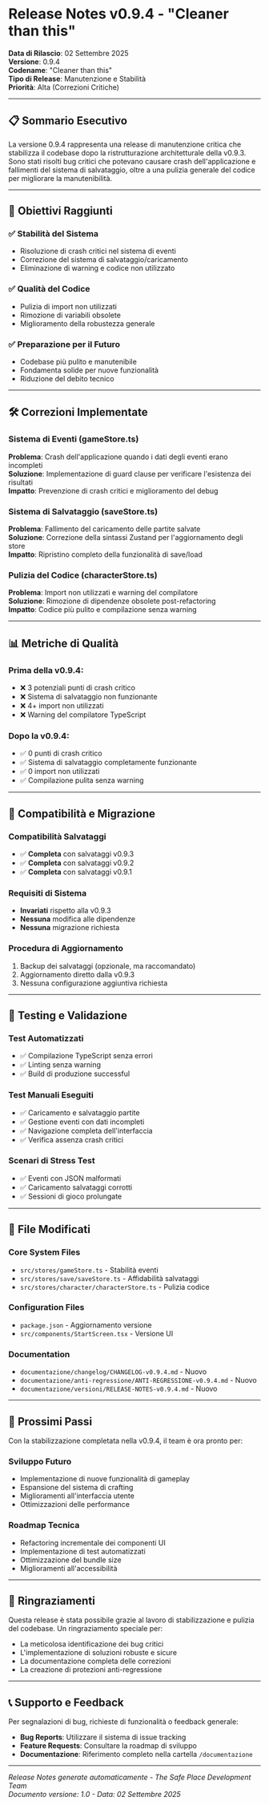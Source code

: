 # Release Notes v0.9.4 - "Cleaner than this"

**Data di Rilascio**: 02 Settembre 2025  
**Versione**: 0.9.4  
**Codename**: "Cleaner than this"  
**Tipo di Release**: Manutenzione e Stabilità  
**Priorità**: Alta (Correzioni Critiche)  

---

## 📋 Sommario Esecutivo

La versione 0.9.4 rappresenta una release di manutenzione critica che stabilizza il codebase dopo la ristrutturazione architetturale della v0.9.3. Sono stati risolti bug critici che potevano causare crash dell'applicazione e fallimenti del sistema di salvataggio, oltre a una pulizia generale del codice per migliorare la manutenibilità.

---

## 🎯 Obiettivi Raggiunti

### ✅ Stabilità del Sistema
- Risoluzione di crash critici nel sistema di eventi
- Correzione del sistema di salvataggio/caricamento
- Eliminazione di warning e codice non utilizzato

### ✅ Qualità del Codice
- Pulizia di import non utilizzati
- Rimozione di variabili obsolete
- Miglioramento della robustezza generale

### ✅ Preparazione per il Futuro
- Codebase più pulito e manutenibile
- Fondamenta solide per nuove funzionalità
- Riduzione del debito tecnico

---

## 🛠️ Correzioni Implementate

### Sistema di Eventi (gameStore.ts)
**Problema**: Crash dell'applicazione quando i dati degli eventi erano incompleti  
**Soluzione**: Implementazione di guard clause per verificare l'esistenza dei risultati  
**Impatto**: Prevenzione di crash critici e miglioramento del debug  

### Sistema di Salvataggio (saveStore.ts)
**Problema**: Fallimento del caricamento delle partite salvate  
**Soluzione**: Correzione della sintassi Zustand per l'aggiornamento degli store  
**Impatto**: Ripristino completo della funzionalità di save/load  

### Pulizia del Codice (characterStore.ts)
**Problema**: Import non utilizzati e warning del compilatore  
**Soluzione**: Rimozione di dipendenze obsolete post-refactoring  
**Impatto**: Codice più pulito e compilazione senza warning  

---

## 📊 Metriche di Qualità

### Prima della v0.9.4:
- ❌ 3 potenziali punti di crash critico
- ❌ Sistema di salvataggio non funzionante
- ❌ 4+ import non utilizzati
- ❌ Warning del compilatore TypeScript

### Dopo la v0.9.4:
- ✅ 0 punti di crash critico
- ✅ Sistema di salvataggio completamente funzionante
- ✅ 0 import non utilizzati
- ✅ Compilazione pulita senza warning

---

## 🔄 Compatibilità e Migrazione

### Compatibilità Salvataggi
- ✅ **Completa** con salvataggi v0.9.3
- ✅ **Completa** con salvataggi v0.9.2
- ✅ **Completa** con salvataggi v0.9.1

### Requisiti di Sistema
- **Invariati** rispetto alla v0.9.3
- **Nessuna** modifica alle dipendenze
- **Nessuna** migrazione richiesta

### Procedura di Aggiornamento
1. Backup dei salvataggi (opzionale, ma raccomandato)
2. Aggiornamento diretto dalla v0.9.3
3. Nessuna configurazione aggiuntiva richiesta

---

## 🧪 Testing e Validazione

### Test Automatizzati
- ✅ Compilazione TypeScript senza errori
- ✅ Linting senza warning
- ✅ Build di produzione successful

### Test Manuali Eseguiti
- ✅ Caricamento e salvataggio partite
- ✅ Gestione eventi con dati incompleti
- ✅ Navigazione completa dell'interfaccia
- ✅ Verifica assenza crash critici

### Scenari di Stress Test
- ✅ Eventi con JSON malformati
- ✅ Caricamento salvataggi corrotti
- ✅ Sessioni di gioco prolungate

---

## 📁 File Modificati

### Core System Files
- `src/stores/gameStore.ts` - Stabilità eventi
- `src/stores/save/saveStore.ts` - Affidabilità salvataggi
- `src/stores/character/characterStore.ts` - Pulizia codice

### Configuration Files
- `package.json` - Aggiornamento versione
- `src/components/StartScreen.tsx` - Versione UI

### Documentation
- `documentazione/changelog/CHANGELOG-v0.9.4.md` - Nuovo
- `documentazione/anti-regressione/ANTI-REGRESSIONE-v0.9.4.md` - Nuovo
- `documentazione/versioni/RELEASE-NOTES-v0.9.4.md` - Nuovo

---

## 🚀 Prossimi Passi

Con la stabilizzazione completata nella v0.9.4, il team è ora pronto per:

### Sviluppo Futuro
- Implementazione di nuove funzionalità di gameplay
- Espansione del sistema di crafting
- Miglioramenti all'interfaccia utente
- Ottimizzazioni delle performance

### Roadmap Tecnica
- Refactoring incrementale dei componenti UI
- Implementazione di test automatizzati
- Ottimizzazione del bundle size
- Miglioramenti all'accessibilità

---

## 🎉 Ringraziamenti

Questa release è stata possibile grazie al lavoro di stabilizzazione e pulizia del codebase. Un ringraziamento speciale per:

- La meticolosa identificazione dei bug critici
- L'implementazione di soluzioni robuste e sicure
- La documentazione completa delle correzioni
- La creazione di protezioni anti-regressione

---

## 📞 Supporto e Feedback

Per segnalazioni di bug, richieste di funzionalità o feedback generale:

- **Bug Reports**: Utilizzare il sistema di issue tracking
- **Feature Requests**: Consultare la roadmap di sviluppo
- **Documentazione**: Riferimento completo nella cartella `/documentazione`

---

*Release Notes generate automaticamente - The Safe Place Development Team*  
*Documento versione: 1.0 - Data: 02 Settembre 2025*